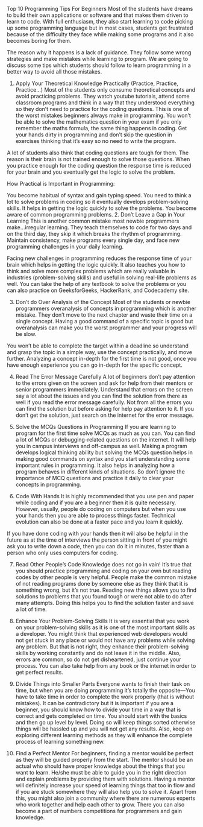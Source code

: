 Top 10 Programming Tips For Beginners
Most of the students have dreams to build their own applications or software and that makes them driven to learn to code. With full enthusiasm, they also start learning to code picking up some programming language but in most cases, students get frustrated because of the difficulty they face while making some programs and it also becomes boring for them. 

The reason why it happens is a lack of guidance. They follow some wrong strategies and make mistakes while learning to program. We are going to discuss some tips which students should follow to learn programming in a better way to avoid all those mistakes. 



1. Apply Your Theoretical Knowledge Practically (Practice, Practice, Practice…)
Most of the students only consume theoretical concepts and avoid practicing problems. They watch youtube tutorials, attend some classroom programs and think in a way that they understood everything so they don’t need to practice for the coding questions. This is one of the worst mistakes beginners always make in programming. You won’t be able to solve the mathematics question in your exam if you only remember the maths formula, the same thing happens in coding. Get your hands dirty in programming and don’t skip the question in exercises thinking that it’s easy so no need to write the program. 

A lot of students also think that coding questions are tough for them. The reason is their brain is not trained enough to solve those questions. When you practice enough for the coding question the response time is reduced for your brain and you eventually get the logic to solve the problem. 

How Practical is Important in Programming: 

You become habitual of syntax and gain typing speed.
You need to think a lot to solve problems in coding so it eventually develops problem-solving skills.
It helps in getting the logic quickly to solve the problems.
You become aware of common programming problems.
2. Don’t Leave a Gap in Your Learning
This is another common mistake most newbie programmers make…irregular learning. They teach themselves to code for two days and on the third day, they skip it which breaks the rhythm of programming. Maintain consistency, make programs every single day, and face new programming challenges in your daily learning. 

Facing new challenges in programming reduces the response time of your brain which helps in getting the logic quickly. It also teaches you how to think and solve more complex problems which are really valuable in industries (problem-solving skills) and useful in solving real-life problems as well. You can take the help of any textbook to solve the problems or you can also practice on GeeksforGeeks, HackerRank, and Codecademy site. 

3. Don’t do Over Analysis of the Concept
Most of the students or newbie programmers overanalysis of concepts in programming which is another mistake. They don’t move to the next chapter and waste their time on a single concept. Having a good command of a specific topic is good but overanalysis can make you the worst programmer and your progress will be slow. 

You won’t be able to complete the target within a deadline so understand and grasp the topic in a simple way, use the concept practically, and move further. Analyzing a concept in-depth for the first time is not good, once you have enough experience you can go in-depth for the specific concept. 

4. Read The Error Message Carefully
A lot of beginners don’t pay attention to the errors given on the screen and ask for help from their mentors or senior programmers immediately. Understand that errors on the screen say a lot about the issues and you can find the solution from there as well if you read the error message carefully. Not from all the errors you can find the solution but before asking for help pay attention to it. If you don’t get the solution, just search on the internet for the error message. 

5. Solve the MCQs Questions in Programming
If you are learning to program for the first time solve MCQs as much as you can. You can find a lot of MCQs or debugging-related questions on the internet. It will help you in campus interviews and off-campus as well. Making a program develops logical thinking ability but solving the MCQs question helps in making good commands on syntax and you start understanding some important rules in programming. It also helps in analyzing how a program behaves in different kinds of situations. So don’t ignore the importance of MCQ questions and practice it daily to clear your concepts in programming. 

6. Code With Hands
It is highly recommended that you use pen and paper while coding and if you are a beginner then it is quite necessary. However, usually, people do coding on computers but when you use your hands then you are able to process things faster. Technical evolution can also be done at a faster pace and you learn it quickly. 

If you have done coding with your hands then it will also be helpful in the future as at the time of interviews the person sitting in front of you might ask you to write down a code, then you can do it in minutes, faster than a person who only uses computers for coding. 

7. Read Other People’s Code
Knowledge does not go in vain! It’s true that you should practice programming and coding on your own but reading codes by other people is very helpful. People make the common mistake of not reading programs done by someone else as they think that it is something wrong, but it’s not true. Reading new things allows you to find solutions to problems that you found tough or were not able to do after many attempts. Doing this helps you to find the solution faster and save a lot of time. 

8. Enhance Your Problem-Solving Skills
It is very essential that you work on your problem-solving skills as it is one of the most important skills as a developer. You might think that experienced web developers would not get stuck in any place or would not have any problems while solving any problem. But that is not right, they enhance their problem-solving skills by working constantly and do not leave it in the middle. Also, errors are common, so do not get disheartened, just continue your process. You can also take help from any book or the internet in order to get perfect results. 

9. Divide Things into Smaller Parts
Everyone wants to finish their task on time, but when you are doing programming it’s totally the opposite—You have to take time in order to complete the work properly (that is without mistakes). It can be contradictory but it is important if you are a beginner, you should know how to divide your time in a way that is correct and gets completed on time. You should start with the basics and then go up level by level. Doing so will keep things sorted otherwise things will be hassled up and you will not get any results. Also, keep on exploring different learning methods as they will enhance the complete process of learning something new. 

10. Find a Perfect Mentor
For beginners, finding a mentor would be perfect as they will be guided properly from the start. The mentor should be an actual who should have proper knowledge about the things that you want to learn. He/she must be able to guide you in the right direction and explain problems by providing them with solutions. Having a mentor will definitely increase your speed of learning things that too in flow and if you are stuck somewhere they will also help you to solve it. Apart from this, you might also join a community where there are numerous experts who work together and help each other to grow. There you can also become a part of numbers competitions for programmers and gain knowledge.